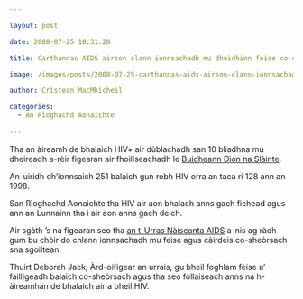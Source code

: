 ```yaml
---

layout: post

date: 2008-07-25 18:31:20

title: Carthannas AIDS airson clann ionnsachadh mu dheidhinn feise co-sheòrsach sna sgoiltean

image: /images/posts/2008-07-25-carthannas-aids-airson-clann-ionnsachadh-mu-dheidhinn-feise-co-sheorsach-sna-sgoiltean.webp

author: Crìstean MacMhìcheil

categories:
  - An Rìoghachd Aonaichte
  
---
```


Tha an àireamh de bhalaich HIV+ air dùblachadh san 10 bliadhna mu dheireadh a-rèir figearan air fhoillseachadh le [Buidheann Dìon na Slàinte][1].

An-uiridh dh&#8217;ionnsaich 251 balaich gun robh HIV orra an taca ri 128 ann an 1998.

San Rìoghachd Aonaichte tha HIV air aon bhalach anns gach fichead agus ann an Lunnainn tha i air aon anns gach deich.

Air sgàth &#8217;s na figearan seo tha [an t-Urras Nàiseanta AIDS][2] a-nis ag ràdh gum bu chòir do chlann ionnsachadh mu feise agus càirdeis co-sheòrsach sna sgoiltean.

Thuirt Deborah Jack, Àrd-oifigear an urrais, gu bheil foghlam fèise a&#8217; fàilligeadh balaich co-sheòrsach agus tha seo follaiseach anns na h-àireamhan de bhalaich air a bheil HIV.

 [1]: https://www.gov.uk/government/organisations/health-protection-agency
 [2]: https://www.nat.org.uk/

